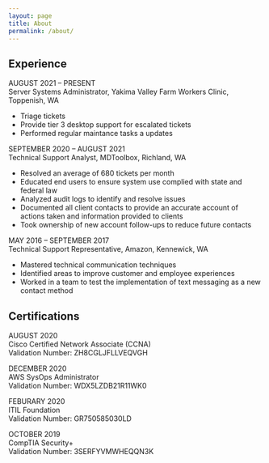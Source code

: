```yaml
---
layout: page
title: About
permalink: /about/
---
```


## Experience

AUGUST 2021 – PRESENT  
Server Systems Administrator, Yakima Valley Farm Workers Clinic, Toppenish, WA  
* Triage tickets
* Provide tier 3 desktop support for escalated tickets
* Performed regular maintance tasks a updates

SEPTEMBER 2020 – AUGUST 2021  
Technical Support Analyst, MDToolbox, Richland, WA  
* Resolved an average of 680 tickets per month
* Educated end users to ensure system use complied with state and federal law
* Analyzed audit logs to identify and resolve issues
* Documented all client contacts to provide an accurate account of actions taken and information provided to clients
* Took ownership of new account follow-ups to reduce future contacts

MAY 2016 – SEPTEMBER 2017  
Technical Support Representative, Amazon, Kennewick, WA  
* Mastered technical communication techniques
* Identified areas to improve customer and employee experiences
* Worked in a team to test the implementation of text messaging as a new contact method

## Certifications

AUGUST 2020  
Cisco Certified Network Associate (CCNA)  
Validation Number: ZH8CGLJFLLVEQVGH  

DECEMBER 2020  
AWS SysOps Administrator  
Validation Number: WDX5LZDB21R11WK0  

FEBURARY 2020  
ITIL Foundation  
Validation Number: GR750585030LD  

OCTOBER 2019  
CompTIA Security+  
Validation Number: 3SERFYVMWHEQQN3K  
